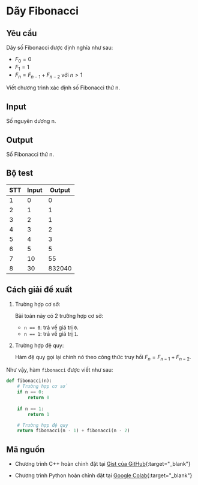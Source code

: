 # Dãy Fibonacci

## Yêu cầu

Dãy số Fibonacci được định nghĩa như sau:  

- $F_0 = 0$
- $F_1 = 1$
- $F_n = F_{n - 1} + F_{n - 2} \text{ với } n > 1$

Viết chương trình xác định số Fibonacci thứ n.

## Input

Số nguyên dương n.

## Output

Số Fibonacci thứ n.

## Bộ test

| STT | Input | Output |
| --- | --- | --- |
| 1 | 0 | 0 |
| 2 | 1 | 1 |
| 3 | 2 | 1 |
| 4 | 3 | 2 | 
| 5 | 4 | 3 |
| 6 | 5 | 5 |
| 7 | 10 | 55 |
| 8 | 30 | 832040 |

## Cách giải đề xuất

1. Trường hợp cơ sở:

    Bài toán này có 2 trường hợp cơ sở:

    - `n == 0`: trả về giá trị `0`.
    - `n == 1`: trả về giá trị `1`.

2. Trường hợp đệ quy:

    Hàm đệ quy gọi lại chính nó theo công thức truy hồi $F_n = F_{n - 1} + F_{n - 2}$.
 
Như vậy, hàm `fibonacci` được viết như sau:

```py linenums="1"
def fibonacci(n):
    # Trường hợp cơ sở
    if n == 0:
        return 0
    
    if n == 1:
        return 1

    # Trường hợp đệ quy
    return fibonacci(n - 1) + fibonacci(n - 2)
```

## Mã nguồn

- Chương trình C++ hoàn chỉnh đặt tại [Gist của GitHub](https://gist.github.com/vtchitruong/c71114739d742b80c51b45081a429694){:target="_blank"}

- Chương trình Python hoàn chỉnh đặt tại [Google Colab](https://colab.research.google.com/drive/176a-A851JGV_YITz7kM-qWzTde6STgBn?usp=sharing){:target="_blank"}
